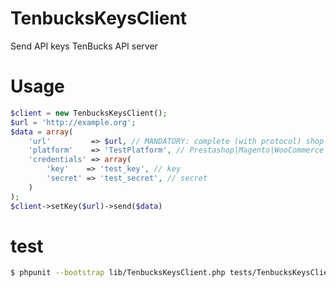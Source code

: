 # TenbucksKeysClient
Send API keys TenBucks API server

# Usage
```php
$client = new TenbucksKeysClient();
$url = 'http://example.org';
$data = array(
    'url'         => $url, // MANDATORY: complete (with protocol) shop url
    'platform'    => 'TestPlatform', // Prestashop|Magento|WooCommerce
    'credentials' => array(
        'key'    => 'test_key', // key
        'secret' => 'test_secret', // secret
    )
);
$client->setKey($url)->send($data)
```

# test
```bash
$ phpunit --bootstrap lib/TenbucksKeysClient.php tests/TenbucksKeysClientTest
```
